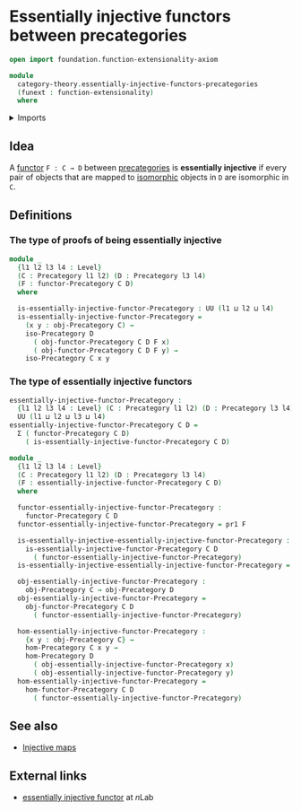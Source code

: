 # Essentially injective functors between precategories

```agda
open import foundation.function-extensionality-axiom

module
  category-theory.essentially-injective-functors-precategories
  (funext : function-extensionality)
  where
```

<details><summary>Imports</summary>

```agda
open import category-theory.functors-precategories funext
open import category-theory.isomorphisms-in-precategories funext
open import category-theory.precategories funext

open import foundation.dependent-pair-types
open import foundation.universe-levels
```

</details>

## Idea

A [functor](category-theory.functors-precategories.md) `F : C → D` between
[precategories](category-theory.precategories.md) is **essentially injective**
if every pair of objects that are mapped to
[isomorphic](category-theory.isomorphisms-in-precategories.md) objects in `D`
are isomorphic in `C`.

## Definitions

### The type of proofs of being essentially injective

```agda
module _
  {l1 l2 l3 l4 : Level}
  (C : Precategory l1 l2) (D : Precategory l3 l4)
  (F : functor-Precategory C D)
  where

  is-essentially-injective-functor-Precategory : UU (l1 ⊔ l2 ⊔ l4)
  is-essentially-injective-functor-Precategory =
    (x y : obj-Precategory C) →
    iso-Precategory D
      ( obj-functor-Precategory C D F x)
      ( obj-functor-Precategory C D F y) →
    iso-Precategory C x y
```

### The type of essentially injective functors

```agda
essentially-injective-functor-Precategory :
  {l1 l2 l3 l4 : Level} (C : Precategory l1 l2) (D : Precategory l3 l4) →
  UU (l1 ⊔ l2 ⊔ l3 ⊔ l4)
essentially-injective-functor-Precategory C D =
  Σ ( functor-Precategory C D)
    ( is-essentially-injective-functor-Precategory C D)

module _
  {l1 l2 l3 l4 : Level}
  (C : Precategory l1 l2) (D : Precategory l3 l4)
  (F : essentially-injective-functor-Precategory C D)
  where

  functor-essentially-injective-functor-Precategory :
    functor-Precategory C D
  functor-essentially-injective-functor-Precategory = pr1 F

  is-essentially-injective-essentially-injective-functor-Precategory :
    is-essentially-injective-functor-Precategory C D
      ( functor-essentially-injective-functor-Precategory)
  is-essentially-injective-essentially-injective-functor-Precategory = pr2 F

  obj-essentially-injective-functor-Precategory :
    obj-Precategory C → obj-Precategory D
  obj-essentially-injective-functor-Precategory =
    obj-functor-Precategory C D
      ( functor-essentially-injective-functor-Precategory)

  hom-essentially-injective-functor-Precategory :
    {x y : obj-Precategory C} →
    hom-Precategory C x y →
    hom-Precategory D
      ( obj-essentially-injective-functor-Precategory x)
      ( obj-essentially-injective-functor-Precategory y)
  hom-essentially-injective-functor-Precategory =
    hom-functor-Precategory C D
      ( functor-essentially-injective-functor-Precategory)
```

## See also

- [Injective maps](foundation-core.injective-maps.md)

## External links

- [essentially injective functor](https://ncatlab.org/nlab/show/essentially+injective+functor)
  at $n$Lab
